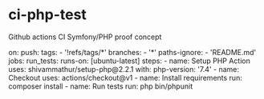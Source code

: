 # ci-php-test
Github actions CI Symfony/PHP proof concept
 
<addr>
on:
 push:
   tags:
     - '!refs/tags/*'
   branches:
     - '*'
   paths-ignore:
     - 'README.md'
jobs:
 run_tests:
   runs-on: [ubuntu-latest]
   steps:
     - name: Setup PHP Action
       uses: shivammathur/setup-php@2.2.1
       with:
         php-version: '7.4'
     - name: Checkout
       uses: actions/checkout@v1
     - name: Install requirements
       run: composer install
     - name: Run tests
       run: php bin/phpunit
</addr>
